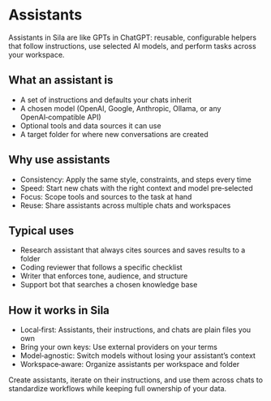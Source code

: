 # Assistants

Assistants in Sila are like GPTs in ChatGPT: reusable, configurable helpers that follow instructions, use selected AI models, and perform tasks across your workspace.

## What an assistant is
- A set of instructions and defaults your chats inherit
- A chosen model (OpenAI, Google, Anthropic, Ollama, or any OpenAI‑compatible API)
- Optional tools and data sources it can use
- A target folder for where new conversations are created

## Why use assistants
- Consistency: Apply the same style, constraints, and steps every time
- Speed: Start new chats with the right context and model pre‑selected
- Focus: Scope tools and sources to the task at hand
- Reuse: Share assistants across multiple chats and workspaces

## Typical uses
- Research assistant that always cites sources and saves results to a folder
- Coding reviewer that follows a specific checklist
- Writer that enforces tone, audience, and structure
- Support bot that searches a chosen knowledge base

## How it works in Sila
- Local‑first: Assistants, their instructions, and chats are plain files you own
- Bring your own keys: Use external providers on your terms
- Model‑agnostic: Switch models without losing your assistant’s context
- Workspace‑aware: Organize assistants per workspace and folder

Create assistants, iterate on their instructions, and use them across chats to standardize workflows while keeping full ownership of your data.
